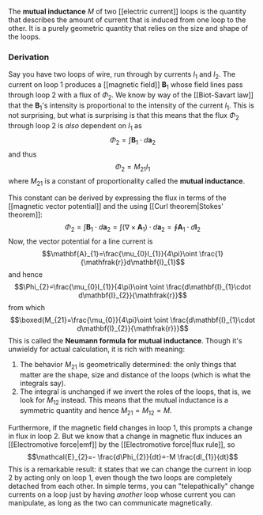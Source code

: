The **mutual inductance** $M$ of two [[electric current]] loops is the quantity that describes the amount of current that is induced from one loop to the other. It is a purely geometric quantity that relies on the size and shape of the loops.
### Derivation
Say you have two loops of wire, run through by currents $I_{1}$ and $I_{2}$. The current on loop 1 produces a [[magnetic field]] $\mathbf{B}_{1}$ whose field lines pass through loop 2 with a flux of $\Phi_{2}$. We know by way of the [[Biot-Savart law]] that the $\mathbf{B}_{1}$'s intensity is proportional to the intensity of the current $I_{1}$. This is not surprising, but what is surprising is that this means that the flux $\Phi_{2}$ through loop 2 is *also* dependent on $I_{1}$ as
$$\Phi_{2}=\int \mathbf{B}_{1}\cdot d\mathbf{a}_{2}$$
and thus
$$\Phi_{2}=M_{21}I_{1}$$
where $M_{21}$ is a constant of proportionality called the **mutual inductance**.

This constant can be derived by expressing the flux in terms of the [[magnetic vector potential]] and the using [[Curl theorem|Stokes' theorem]]:
$$\Phi_{2}=\int \mathbf{B}_{1}\cdot d\mathbf{a}_{2}=\int(\nabla\times\mathbf{A}_{1})\cdot d\mathbf{a}_{2}=\oint \mathbf{A}_{1}\cdot d\mathbf{I}_{2}$$
Now, the vector potential for a line current is
$$\mathbf{A}_{1}=\frac{\mu_{0}I_{1}}{4\pi}\oint \frac{1}{\mathfrak{r}}d\mathbf{I}_{1}$$
and hence
$$\Phi_{2}=\frac{\mu_{0}I_{1}}{4\pi}\oint \oint \frac{d\mathbf{I}_{1}\cdot d\mathbf{I}_{2}}{\mathfrak{r}}$$
from which
$$\boxed{M_{21}=\frac{\mu_{0}}{4\pi}\oint \oint \frac{d\mathbf{I}_{1}\cdot d\mathbf{I}_{2}}{\mathfrak{r}}}$$
This is called the **Neumann formula for mutual inductance**. Though it's unwieldy for actual calculation, it is rich with meaning:
1. The behavior $M_{21}$ is geometrically determined: the only things that matter are the shape, size and distance of the loops (which is what the integrals say).
2. The integral is unchanged if we invert the roles of the loops, that is, we look for $M_{12}$ instead. This means that the mutual inductance is a symmetric quantity and hence $M_{21}=M_{12}=M$.

Furthermore, if the magnetic field changes in loop 1, this prompts a change in flux in loop 2. But we know that a change in magnetic flux induces an [[Electromotive force|emf]] by the [[Electromotive force|flux rule]], so
$$\mathcal{E}_{2}=- \frac{d\Phi_{2}}{dt}=-M \frac{dI_{1}}{dt}$$
This is a remarkable result: it states that we can change the current in loop 2 by acting only on loop 1, even though the two loops are completely detached from each other. In simple terms, you can "telepathically" change currents on a loop just by having *another* loop whose current you can manipulate, as long as the two can communicate magnetically.